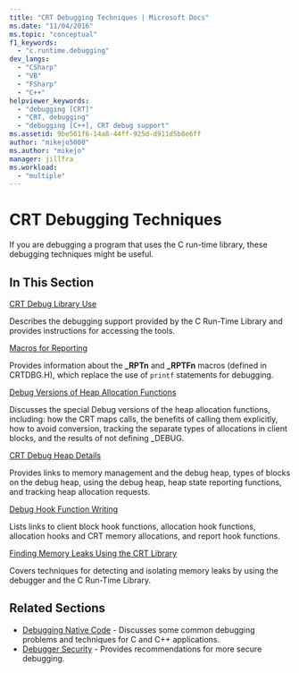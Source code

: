 ```yaml
---
title: "CRT Debugging Techniques | Microsoft Docs"
ms.date: "11/04/2016"
ms.topic: "conceptual"
f1_keywords:
  - "c.runtime.debugging"
dev_langs:
  - "CSharp"
  - "VB"
  - "FSharp"
  - "C++"
helpviewer_keywords:
  - "debugging [CRT]"
  - "CRT, debugging"
  - "debugging [C++], CRT debug support"
ms.assetid: 9be561f6-14a8-44ff-925d-d911d5b8e6ff
author: "mikejo5000"
ms.author: "mikejo"
manager: jillfra
ms.workload:
  - "multiple"
---
```

# CRT Debugging Techniques
If you are debugging a program that uses the C run-time library, these debugging techniques might be useful.

## In This Section
 [CRT Debug Library Use](../debugger/crt-debug-library-use.md)

 Describes the debugging support provided by the C Run-Time Library and provides instructions for accessing the tools.

 [Macros for Reporting](../debugger/macros-for-reporting.md)

 Provides information about the **_RPTn** and **_RPTFn** macros (defined in CRTDBG.H), which replace the use of `printf` statements for debugging.

 [Debug Versions of Heap Allocation Functions](../debugger/debug-versions-of-heap-allocation-functions.md)

 Discusses the special Debug versions of the heap allocation functions, including: how the CRT maps calls, the benefits of calling them explicitly, how to avoid conversion, tracking the separate types of allocations in client blocks, and the results of not defining _DEBUG.

 [CRT Debug Heap Details](../debugger/crt-debug-heap-details.md)

 Provides links to memory management and the debug heap, types of blocks on the debug heap, using the debug heap, heap state reporting functions, and tracking heap allocation requests.

 [Debug Hook Function Writing](../debugger/debug-hook-function-writing.md)

 Lists links to client block hook functions, allocation hook functions, allocation hooks and CRT memory allocations, and report hook functions.

 [Finding Memory Leaks Using the CRT Library](../debugger/finding-memory-leaks-using-the-crt-library.md)

 Covers techniques for detecting and isolating memory leaks by using the debugger and the C Run-Time Library.

## Related Sections

- [Debugging Native Code](../debugger/debugging-native-code.md) - Discusses some common debugging problems and techniques for C and C++ applications.
- [Debugger Security](../debugger/debugger-security.md) - Provides recommendations for more secure debugging.